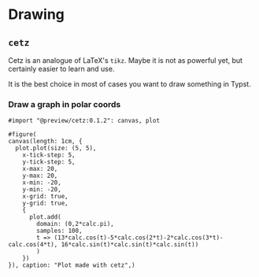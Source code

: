 # Drawing
## `cetz`

Cetz is an analogue of LaTeX's `tikz`. Maybe it is not as powerful yet, but certainly easier to learn and use.

It is the best choice in most of cases you want to draw something in Typst.

### Draw a graph in polar coords
```typ
#import "@preview/cetz:0.1.2": canvas, plot

#figure(
canvas(length: 1cm, {
  plot.plot(size: (5, 5),
    x-tick-step: 5,
    y-tick-step: 5,
    x-max: 20,
    y-max: 20,
    x-min: -20,
    y-min: -20,
    x-grid: true,
    y-grid: true,
    {
      plot.add(
        domain: (0,2*calc.pi),
        samples: 100,
        t => (13*calc.cos(t)-5*calc.cos(2*t)-2*calc.cos(3*t)-calc.cos(4*t), 16*calc.sin(t)*calc.sin(t)*calc.sin(t))
        )
    })
}), caption: "Plot made with cetz",)
```
